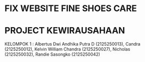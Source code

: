 # FIX WEBSITE FINE SHOES CARE
# PROJECT KEWIRAUSAHAAN
KELOMPOK 1 : Albertus Dwi Andhika Putra D (2125250013), Candra (2125250012), Kelvin William Chandra (2125250027), Nicholas (2125250032), Randie Sasongko (2125250042)
